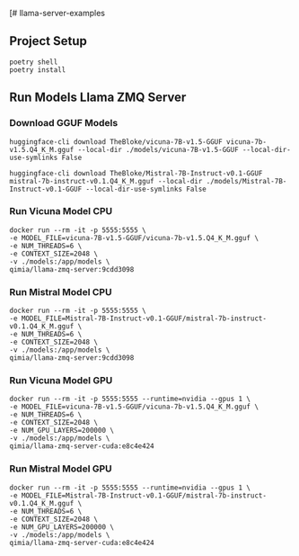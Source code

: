 [# llama-server-examples

## Project Setup

```shell
poetry shell
poetry install
```

## Run Models Llama ZMQ Server

### Download GGUF Models

```shell
huggingface-cli download TheBloke/vicuna-7B-v1.5-GGUF vicuna-7b-v1.5.Q4_K_M.gguf --local-dir ./models/vicuna-7B-v1.5-GGUF --local-dir-use-symlinks False
```

```shell
huggingface-cli download TheBloke/Mistral-7B-Instruct-v0.1-GGUF mistral-7b-instruct-v0.1.Q4_K_M.gguf --local-dir ./models/Mistral-7B-Instruct-v0.1-GGUF --local-dir-use-symlinks False
```

### Run Vicuna Model CPU

```shell
docker run --rm -it -p 5555:5555 \
-e MODEL_FILE=vicuna-7B-v1.5-GGUF/vicuna-7b-v1.5.Q4_K_M.gguf \
-e NUM_THREADS=6 \
-e CONTEXT_SIZE=2048 \
-v ./models:/app/models \
qimia/llama-zmq-server:9cdd3098
```

### Run Mistral Model CPU

```shell
docker run --rm -it -p 5555:5555 \
-e MODEL_FILE=Mistral-7B-Instruct-v0.1-GGUF/mistral-7b-instruct-v0.1.Q4_K_M.gguf \
-e NUM_THREADS=6 \
-e CONTEXT_SIZE=2048 \
-v ./models:/app/models \
qimia/llama-zmq-server:9cdd3098
```

### Run Vicuna Model GPU

```shell
docker run --rm -it -p 5555:5555 --runtime=nvidia --gpus 1 \
-e MODEL_FILE=vicuna-7B-v1.5-GGUF/vicuna-7b-v1.5.Q4_K_M.gguf \
-e NUM_THREADS=6 \
-e CONTEXT_SIZE=2048 \
-e NUM_GPU_LAYERS=200000 \
-v ./models:/app/models \
qimia/llama-zmq-server-cuda:e8c4e424
```

### Run Mistral Model GPU

```shell
docker run --rm -it -p 5555:5555 --runtime=nvidia --gpus 1 \
-e MODEL_FILE=Mistral-7B-Instruct-v0.1-GGUF/mistral-7b-instruct-v0.1.Q4_K_M.gguf \
-e NUM_THREADS=6 \
-e CONTEXT_SIZE=2048 \
-e NUM_GPU_LAYERS=200000 \
-v ./models:/app/models \
qimia/llama-zmq-server-cuda:e8c4e424
```